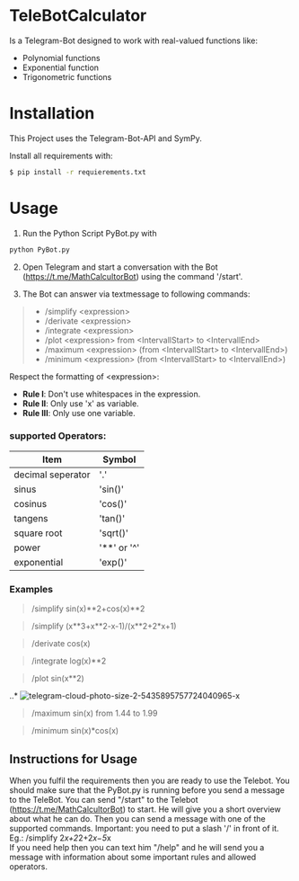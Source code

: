 

# TeleBotCalculator

Is a Telegram-Bot designed to work with 
real-valued functions like:

- Polynomial functions
- Exponential function
- Trigonometric functions

# Installation

This Project uses the Telegram-Bot-API and SymPy.

Install all requirements with:
```bash
$ pip install -r requierements.txt
```

# Usage
1. Run the Python Script PyBot.py with
````bash
python PyBot.py
````
2. Open Telegram and start a conversation with the Bot (https://t.me/MathCalcultorBot) using the command '/start'. 

3. The Bot can answer via textmessage to following commands:
> - /simplify \<expression> 
>- /derivate \<expression> 
>- /integrate \<expression> 
>- /plot \<expression> from \<IntervallStart> to \<IntervallEnd> 
>- /maximum \<expression> (from \<IntervallStart> to \<IntervallEnd>) 
>- /minimum \<expression> (from \<IntervallStart> to \<IntervallEnd>)

Respect  the formatting of \<expression>:
- **Rule I**: Don't use whitespaces in the expression. 
- **Rule  II**: Only use 'x' as variable. 
- **Rule III**: Only use one variable.
    
### supported Operators:

| Item              | Symbol      |
|-------------------|-------------|
| decimal seperator | '.'         |
| sinus             | 'sin()'     |
| cosinus           | 'cos()'     |
| tangens           | 'tan()'     |
| square root       | 'sqrt()'    |
| power             | '**' or '^' |
| exponential       | 'exp()'     |
    
### Examples

> /simplify sin(x)\*\*2+cos(x)\*\*2

> /simplify (x\*\*3+x\*\*2-x-1)/(x\*\*2+2\*x+1)

> /derivate cos(x)

> /integrate log(x)**2

> /plot sin(x**2)

..* ![telegram-cloud-photo-size-2-5435895757724040965-x](https://user-images.githubusercontent.com/102993230/183138840-6a5e484e-484a-4898-ab25-1d1e5031340e.jpg)


> /maximum sin(x) from 1.44 to 1.99

> /minimum sin(x)*cos(x)


## Instructions for Usage
When you fulfil the requirements then you are ready to use the Telebot. You should make sure that the PyBot.py is 
running before you send a message to the TeleBot. You can send "/start" to the Telebot (https://t.me/MathCalcultorBot) 
to start. He will give you a short overview about what he can do. Then you can send a message with one of the 
supported commands. Important: you need to put a slash '/' in front of it. Eg.: /simplify 2*x+2*2+2*x−5*x  
If you need help then you can text him "/help" and he will send you a message with information about some 
important rules and allowed operators.

